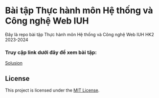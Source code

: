 <h1>Bài tập Thực hành môn Hệ thống và Công nghệ Web IUH</h1>
Đây là repo bài tập Thực hành môn Hệ thống và Công nghệ Web IUH HK2 2023-2024

### Truy cập link dưới đây để xem bài tập:

[Solusion](https://zebra2711.github.io/21139151-HoangCaoTri-HTWeb/)

## License

This project is licensed under the [MIT License](LICENSE).
